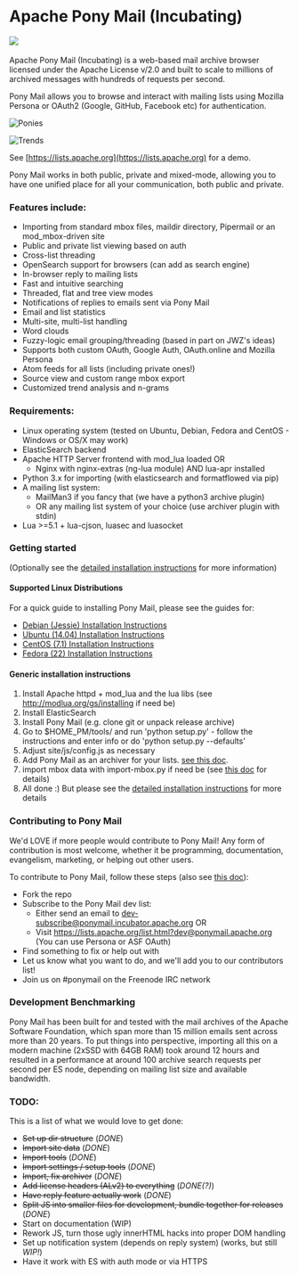 # Apache Pony Mail (Incubating)
<img src="https://github.com/apache/incubator-ponymail/blob/master/site/images/logo_large.png" align="left"/><br/><br/>
Apache Pony Mail (Incubating) is a web-based mail archive browser
licensed under the Apache License v/2.0 and built to scale 
to millions of archived messages with hundreds of requests 
per second.

Pony Mail allows you to browse and interact with mailing lists 
using Mozilla Persona or OAuth2 (Google, GitHub, Facebook etc) for authentication.

![Ponies](https://github.com/apache/incubator-ponymail/blob/master/site/images/demo.png)

![Trends](https://github.com/apache/incubator-ponymail/blob/master/site/images/demo_trends.png)

See [https://lists.apache.org](https://lists.apache.org) for a demo.

Pony Mail works in both public, private and mixed-mode, allowing you 
to have one unified place for all your communication, both public and 
private.


### Features include: ###
* Importing from standard mbox files, maildir directory, Pipermail or an mod_mbox-driven site
* Public and private list viewing based on auth
* Cross-list threading
* OpenSearch support for browsers (can add as search engine)
* In-browser reply to mailing lists
* Fast and intuitive searching
* Threaded, flat and tree view modes
* Notifications of replies to emails sent via Pony Mail
* Email and list statistics
* Multi-site, multi-list handling
* Word clouds
* Fuzzy-logic email grouping/threading (based in part on JWZ's ideas)
* Supports both custom OAuth, Google Auth, OAuth.online and Mozilla Persona
* Atom feeds for all lists (including private ones!)
* Source view and custom range mbox export
* Customized trend analysis and n-grams


### Requirements: ###

* Linux operating system (tested on Ubuntu, Debian, Fedora and CentOS - Windows or OS/X may work)
* ElasticSearch backend
* Apache HTTP Server frontend with mod_lua loaded OR
  * Nginx with nginx-extras (ng-lua module) AND lua-apr installed
* Python 3.x for importing (with elasticsearch and formatflowed via pip)
* A mailing list system:
  * MailMan3 if you fancy that (we have a python3 archive plugin)
  * OR any mailing list system of your choice (use archiver plugin with stdin)
* Lua >=5.1 + lua-cjson, luasec and luasocket


### Getting started ###
(Optionally see the [detailed installation instructions](docs/INSTALLING.md) for more information)

#### Supported Linux Distributions ####
For a quick guide to installing Pony Mail, please see the guides for:
- [Debian (Jessie) Installation Instructions](docs/INSTALL.debian.md)
- [Ubuntu (14.04) Installation Instructions](docs/INSTALL.ubuntu.md)
- [CentOS (7.1) Installation Instructions](docs/INSTALL.centos.md)
- [Fedora (22) Installation Instructions](docs/INSTALL.fedora.md)

#### Generic installation instructions ####

1. Install Apache httpd + mod_lua and the lua libs (see http://modlua.org/gs/installing if need be)
2. Install ElasticSearch
3. Install Pony Mail (e.g. clone git or unpack release archive)
4. Go to $HOME_PM/tools/ and run 'python setup.py' - follow the instructions and enter info or do 'python setup.py --defaults'
5. Adjust site/js/config.js as necessary
6. Add Pony Mail as an archiver for your lists. [see this doc](docs/ARCHIVING.md).
7. import mbox data with import-mbox.py if need be (see [this doc](docs/IMPORTING.md) for details)
8. All done :) But please see the [detailed installation instructions](docs/INSTALLING.md) for more details


### Contributing to Pony Mail ###
We'd LOVE if more people would contribute to Pony Mail!
Any form of contribution is most welcome, whether it be programming,
documentation, evangelism, marketing, or helping out other users.

To contribute to Pony Mail, follow these steps (also see [this doc](docs/CONTRIBUTING.md)):

- Fork the repo
- Subscribe to the Pony Mail dev list:
  - Either send an email to dev-subscribe@ponymail.incubator.apache.org OR
  - Visit https://lists.apache.org/list.html?dev@ponymail.apache.org (You can use Persona or ASF OAuth)
- Find something to fix or help out with
- Let us know what you want to do, and we'll add you to our contributors list!
- Join us on #ponymail on the Freenode IRC network

### Development Benchmarking ###
Pony Mail has been built for and tested with the mail archives of the Apache
Software Foundation, which span more than 15 million emails sent across more
than 20 years. To put things into perspective, importing all this on a modern
machine (2xSSD with 64GB RAM) took around 12 hours and resulted in a performance
at around 100 archive search requests per second per ES node, depending on mailing
list size and available bandwidth.

### TODO: ###
This is a list of what we would love to get done:
* ~~Set up dir structure~~ (*DONE*)
* ~~Import site data~~ (*DONE*)
* ~~Import tools~~ (*DONE*)
* ~~Import settings / setup tools~~ (*DONE*)
* ~~Import, fix archiver~~ (*DONE*)
* ~~Add license headers (ALv2) to everything~~ (*DONE(?)*)
* ~~Have reply feature actually work~~ (*DONE*)
* ~~Split JS into smaller files for development, bundle together for releases~~ (*DONE*)
* Start on documentation (WIP)
* Rework JS, turn those ugly innerHTML hacks into proper DOM handling
* Set up notification system (depends on reply system) (works, but still *WIP!*)
* Have it work with ES with auth mode or via HTTPS
